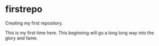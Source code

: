 # firstrepo
Creating my first repository.

This is my first time here. This beginning will go a long long way into the glory and fame.
